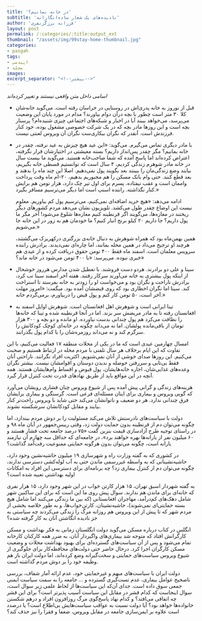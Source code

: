 ```yaml
---
title: 'در خانه بمانیم؟'
subtitle: 'نادیده‌های یک شعار ساده‌انگارانه'
author: 'فرزانه برزگرنفری'
layout: post
permalink: /:categories/:title:output_ext
thumbnail: "/assets/img/99stay-home-thumbnail.jpg"
categories:
- pasgah
tags:
- اپیدمی
- محله
images:
excerpt_separator: "<!--بیشتر-->"
---
```

*اسامی داخل متن واقعی نیستند و تغییر کرده‌اند*

- قبل از نوروز به خانه پدری‌اش در روستایی در خراسان رفته است. می‌گوید خانه‌شان کلا ۳۰ متر است چطور با بچه درآن دوام بیاورند؟ مدام در مورد پایان این وضعیت می‌پرسد، می‌خواهد ببیند آیا در اخبار و شبکه‌های اجتماعی چیزی شنیده‌ام؟ پرستار بچه است و این روزها مادر بچه که در یک شرکت خصوصی مشغول بوده، خود کنار فرزندش است. آنقدر که نگران بیکاری‌ست نگران آن ویروس لعنتی نیست.

- با مادر دیگری تماس می‌گیرم. می‌گوید:
«این عید هیچ چیزش به عید نرفته، چقدر در خانه بمانیم؟ مگر چقدر پس‌انداز داریم؟ بسته معیشتی در اختیارشان قرار نگرفته،‌ اعتراض کرده‌اند اما پاسخ آمده که شما صاحب‌خانه هستید. می‌گوید ما بیست سال در خانه مادر شوهرم زندگی کردیم، ۴ سال است که توانستیم قسطی خانه بگیریم، بیایند وضع زندگی‌مان را ببینند بعد بگویند پول نمی‌دهیم. اصلا این چند ماه را بدهند و بعد قطع کنند. حتی وام بانک مسکن را هم مجبوریم بدهیم، ۲۰-ام ماه وقت پرداخت واممان است و عقب نیفتاده. پسرم برای اول تیر چک دارد، هزار تومن هم برایش کنار نگذاشته. راننده اسنپ است اما دیگر می‌ترسیم مسافر بگیرد.»

  ادامه می‌دهد:
  «هیچ خرید اضافه‌ای نمی‌کنیم، می‌ترسیم پول کم بیاوریم. معلوم نیست این اوضاع چقدر طول می‌کشد. تلویزیون نشان می‌دهد مردم کشورهای دیگر ریختند در مغازه‌ها، می‌گویند اگر قرنطینه کنیم مغازه‌ها شلوغ می‌شود! آخر مگر ما پول داریم؟ جا داریم ۲۰ کیلو برنج انبار کنیم؟ ما خودمان هم به زور در این خانه جا می‌شویم.»

  همین بهمن‌ماه بود که همراه شوهرش به دنبال خانه‌ی بزرگتری درکهریزک می‌گشتند،‌ هرچند او ترجیح می‌داد در همین محله بمانند، اما چاره‌ای نمی‌دیدند. برادرش راننده سرویس معلمان است. اسفند ماه فقط ۴۰۰  تومن حقوق دریافت کرده و از عیدی هم خبری نبوده. می‌پرسد: «با ۴۰۰ تومن می‌شود در خانه ماند؟»

- سینا و علی دو برادرند. هردو دست فروشند. با تعطیل شدن مدارس هرروز خوشحال از اینکه پول بیشتری به خانه می‌آورند سرکار رفتند. هفته آخر اسفند سینا تب کرد،‌ برادرش ناراحت و نگران بود و می‌خواست او را زودتر به خانه بفرستد تا استراحت کند. سینا اما نگران اخطاری بود که روی قبضشان آمده بود. میگفت:
«امروز مهلت آخر است، ۵۰ تومن کار کنم و پول قبض را دربیاورم، برمی‌گردم خانه.»

- تینا ایرانی است و شوهرش اهل افغانستان است. شوهرش اوایل اسفند به افغانستان رفته تا به مادر مریضش سر بزند. اما در آنجا قرنطینه شده و تینا که خانه‌ها را نظافت می‌کرد هم پول چندانی بدست نیاورده. او مانده و دو بچه و ۳۰۰ هزار تومان از باقی‌مانده پولشان. اما نه می‌داند چگونه در خانه‌ای کوچک کودکانش را سرگرم کند و نه می‌داند روزمره‌شان را با کدام پول بگذرانند.

امسال چهارمین عیدی است که ما در یکی از محلات منطقه ۱۷ فعالیت می‌کنیم، با این تفاوت که این ایام برخلاف هر سال تلفنی با مردم محله در ارتباط هستیم و صحبت می‌کنیم. این روزها صدای خوشی از آنان نمی‌شنویم. اکثریت افراد نگرانند. ناراحتی آنان فقط بی‌تابی و سررفتن حوصله و ندیدن دوستان و اقوامشان نیست. بیشتر نگران وعده‌های غذایی‌شان، اجاره‌ خانه‌هایشان، پول قبوض و اقساط وام‌هایشان هستند. همه آنچه در این مواقع باید از طریق نهادهای قدرت تحت کنترل قرار گیرد.

هزینه‌های زندگی و گرانی پیش آمده پس از شیوع ویروس چنان فشاری رویشان می‌آورد که گویی ویروس و بیماری برای اینان مسئله‌ای فرعی است. گرسنگی و بیماری برایشان فرق چندانی ندارد. هر دو ضعیف و ناتوانشان می‌کند حتی شاید با ویروس راحت‌تر کنار بیایند و مقابل کودکانشان سرشکسته نشوند.

دولت با سیاست‌های نادرستش تلاش می‌کند مسئولیت را بر دوش مردم بیندازد، اما چگونه می‌توان دم از قرنطینه بدون حمایت دولت زد، وقتی رییس‌جمهور در آبان ماه  ۹۸  و در راستای توجیه طرح آزادسازی قیمت بنزین گفت «۷۵ درصد جامعه تحت فشار هستند و ۶۰ میلیون نفر از  یارانه‌ها بهره خواهند برد»، در جامعه‌ای که حداقل سه چهارم آن نیازمند یارانه است، چگونه می‌توان بدون هرگونه حمایتی ممنوعیت رفت‌آمد گذاشت؟

در کشوری که به گفته وزارت راه و شهرسازی ۱۹ میلیون حاشیه‌نشین وجود دارد، حاشیه‌نشینانی که به واسطه غیررسمی ماندن حتی به آب لوله‌کشی دسترسی ندارند، چگونه می‌توان دم از کنترل بیماری زد؟ چه برنامه‌ای برای دسترسی این افراد به امکانات اولیه بهداشتی تعبیه شده است؟

به گفته شهردار اسبق تهران، ۱۵ هزار کارتن خواب در این شهر وجود دارد، ۱۵ هزار نفری که خانه‌ای برای ماندن هم ندارند. سوال پیش روی ما این است که برای این ساکنین شهر شامل دهک‌های کم‌درآمد، مهاجران افغانستانی (که بین ما زندگی می‌کنند اما شامل هیچ بسته‌ حمایتی‌ای نمی‌شوند)، حاشیه‌نشینان، کارتن‌خواب‌ها، و به طور خلاصه بخشی از مردم شهر که تا پیش از این‌ ویروس هم روزانه مرگ را زندگی می‌کردند چه سیاستی به جز نادیده انگاشتن آنان به کار گرفته شده؟

انگلس در کتاب درباره‌ مسکن می‌گوید دولت انگلستان زمانی به فکر بهداشت و مسکن کارگرانش افتاد که متوجه شد بیماری‌های واگیردار آنان، به ضرر همه کارکنان کارخانه تمام می‌شود و پس از آن سیاست‌های گسترده‌ای برای بهبود بهداشت محلات و وضعیت مسکن کارگران اجرا کرد. درحال حاضر حتی دولت‌های محافظه‌کار برای جلوگیری از شیوع ویروس سیاست‌های حمایتی و سخت‌گیرانه وضع کرده‌اند، اما دولت ایران باز هم وظیفه خود را بر دوش مردم گذاشته است.

دولت ایران با سیاست‌های مبهم و غیرحمایتی خود، عدم ارائه آمار شفاف، بررسی ناصحیح عوامل بیماری، عدم تست‌گیری گسترده و ... جامعه را به سمت سیاست ایمنی جمعی سوق داده است. جدای آن‌که این سیاست‌ها از لحاظ علمی زیر سوال است، سوال اینجاست که کدام قشر در مقابل این سیاست آسیب پذیرتر است؟ برای این قشر چه اتفاقی می‌افتد؟ و کدام نهاد پاسخ‌گوی مرگ روزافزون افراد و درهم شکستن خانواده‌ها خواهد بود؟ آیا دولت نسبت به عواقب سیاست‌هایش بی‌اطلاع است؟ یا درصدد است علاوه بر ایمن‌سازی جامعه در مقابل ویروس، ضعفا و فقرا را نیز حذف ‌کند؟

